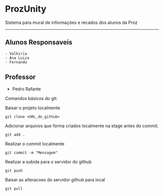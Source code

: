 # ProzUnity
Sistema para mural de informações e recados dos alunos da Proz

---
## Alunos Responsaveis
    - Valkiria
    - Ana Luiza
    - Fernando
  
## Professor
  - Pedro Rafante


Comandos básicos do git:

Baixar o projeto localmente
```git
git clone <URL_do_github> 
```
Adicionar arquivos que forma criados localmente na stage antes do commit.
```git
git add .
```
Realizar o commit localmente
```git
git commit -m "Mensagem"
```
Realizar a subida para o servidor do github
```git
git push
```
Baixar as alteracoes do servidor github para local
```git
git pull
```